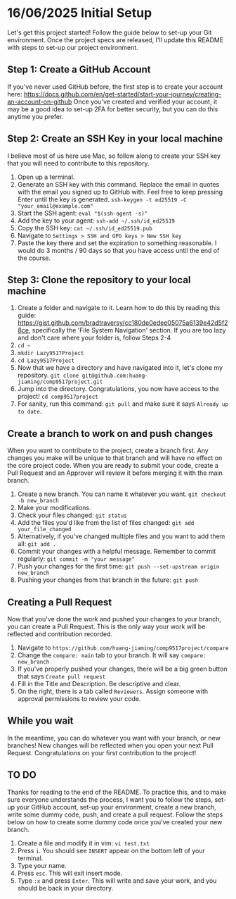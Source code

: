 # 16/06/2025 Initial Setup

Let's get this project started! Follow the guide below to set-up your Git environment.
Once the project specs are released, I'll update this README with steps to set-up our project environment.

## Step 1: Create a GitHub Account
If you've never used GitHub before, the first step is to create your account here: https://docs.github.com/en/get-started/start-your-journey/creating-an-account-on-github 
Once you've created and verified your account, it may be a good idea to set-up 2FA for better security, but you can do this anytime you prefer.

## Step 2: Create an SSH Key in your local machine
I believe most of us here use Mac, so follow along to create your SSH key that you will need to contribute to this repository.
1. Open up a terminal.
2. Generate an SSH key with this command. Replace the email in quotes with the email you signed up to GitHub with. Feel free to keep pressing Enter until the key is generated. `ssh-keygen -t ed25519 -C "your_email@example.com"`
3. Start the SSH agent: `eval "$(ssh-agent -s)"`
4. Add the key to your agent: `ssh-add ~/.ssh/id_ed25519`
5. Copy the SSH key: `cat ~/.ssh/id_ed25519.pub`
6. Navigate to `Settings > SSH and GPG keys > New SSH key`
7. Paste the key there and set the expiration to something reasonable. I would do 3 months / 90 days so that you have access until the end of the course.

## Step 3: Clone the repository to your local machine
1. Create a folder and navigate to it. Learn how to do this by reading this guide: https://gist.github.com/bradtraversy/cc180de0edee05075a6139e42d5f28ce, specifically the 'File System Navigation' section. If you are too lazy and don't care where your folder is, follow Steps 2-4
2. `cd ~`
3. `mkdir Lazy9517Project`
4. `cd Lazy9517Project`
5. Now that we have a directory and have navigated into it, let's clone my repository. `git clone git@github.com:huang-jiaming/comp9517project.git`
6. Jump into the directory. Congratulations, you now have access to the project! `cd comp9517project`
7. For sanity, run this command: `git pull` and make sure it says `Already up to date`.

## Create a branch to work on and push changes
When you want to contribute to the project, create a branch first. Any changes you make will be unique to that branch and will have no effect on the core project code. When you are ready to submit your code, create a Pull Request and an Approver will review it before merging it with the main branch.
1. Create a new branch. You can name it whatever you want. `git checkout -b new_branch`
2. Make your modifications.
3. Check your files changed: `git status`
4. Add the files you'd like from the list of files changed: `git add your_file_changed`
5. Alternatively, if you've changed multiple files and you want to add them all: `git add .`
6. Commit your changes with a helpful message. Remember to commit regularly: `git commit -m "your message"`
7. Push your changes for the first time: `git push --set-upstream origin new_branch`
8. Pushing your changes from that branch in the future: `git push`

## Creating a Pull Request
Now that you've done the work and pushed your changes to your branch, you can create a Pull Request. This is the only way your work will be reflected and contribution recorded.
1. Navigate to `https://github.com/huang-jiaming/comp9517project/compare`
2. Change the `compare: main` tab to your branch. It will say `compare: new_branch`
3. If you've properly pushed your changes, there will be a big green button that says `Create pull request`
4. Fill in the Title and Description. Be descriptive and clear.
5. On the right, there is a tab called `Reviewers`. Assign someone with approval permissions to review your code.

## While you wait
In the meantime, you can do whatever you want with your branch, or new branches! New changes will be reflected when you open your next Pull Request. Congratulations on your first contribution to the project!

## TO DO
Thanks for reading to the end of the README. To practice this, and to make sure everyone understands the process, I want you to follow the steps, set-up your GitHub account, set-up your environment, create a new branch, write some dummy code, push, and create a pull request. Follow the steps below on how to create some dummy code once you've created your new branch.
1. Create a file and modify it in vim: `vi test.txt`
2. Press `i`. You should see `INSERT` appear on the bottom left of your terminal.
3. Type your name.
4. Press `esc`. This will exit insert mode.
5. Type `:x` and press `Enter`. This will write and save your work, and you should be back in your directory.
